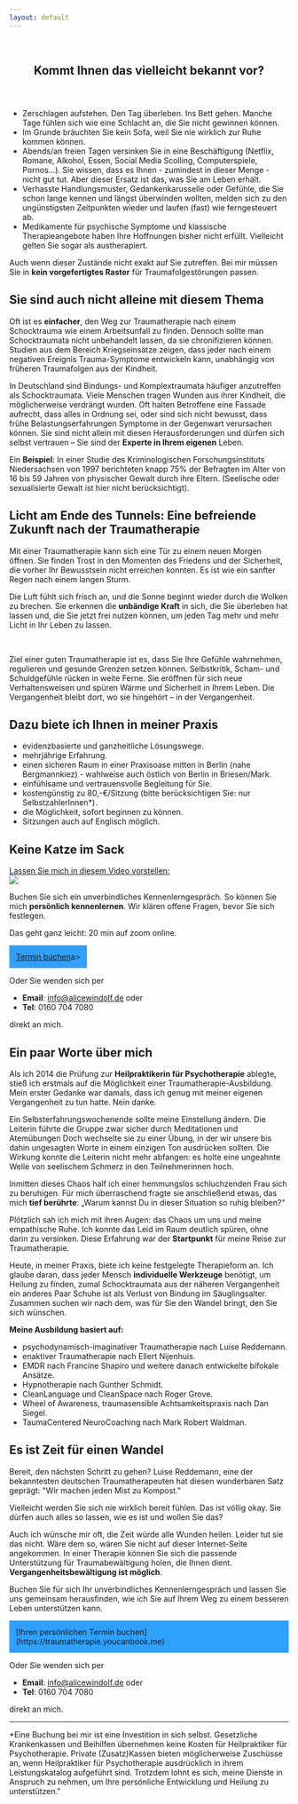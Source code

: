 ```yaml
---
layout: default
---
```

<br/>
<img src="/assets/images/Landingpage Traumatherapie3.jpeg" alt="" style="max-width:100%"/>

<header>
	<h2>Kommt Ihnen das vielleicht bekannt vor?</h2>
	</header>

- Zerschlagen aufstehen. Den Tag überleben. Ins Bett gehen. Manche Tage fühlen sich wie eine Schlacht an, die Sie nicht gewinnen können. 
- Im Grunde bräuchten Sie kein Sofa, weil Sie nie wirklich zur Ruhe kommen können. 
- Abends/an freien Tagen versinken Sie in eine Beschäftigung (Netflix, Romane, Alkohol, Essen, Social Media Scolling, Computerspiele, Pornos…). Sie wissen, dass es Ihnen - zumindest in dieser Menge - nicht gut tut. Aber dieser Ersatz ist das, was Sie am Leben erhält.
- Verhasste Handlungsmuster, Gedankenkarusselle oder Gefühle, die Sie schon lange kennen und längst überwinden wollten, melden sich zu den ungünstigsten Zeitpunkten wieder und laufen (fast) wie ferngesteuert ab.
- Medikamente für psychische Symptome und klassische Therapieangebote haben Ihre Hoffnungen bisher nicht erfüllt. Vielleicht gelten Sie sogar als austherapiert.  

Auch wenn dieser Zustände nicht exakt auf Sie zutreffen. Bei mir müssen Sie in **kein vorgefertigtes Raster** für Traumafolgestörungen passen. 

## Sie sind auch nicht alleine mit diesem Thema
Oft ist es **einfacher**, den Weg zur Traumatherapie nach einem Schocktrauma wie einem Arbeitsunfall zu finden. Dennoch sollte man Schocktraumata nicht unbehandelt lassen, da sie chronifizieren können. Studien aus dem Bereich Kriegseinsätze zeigen, dass jeder nach einem negativen Ereignis Trauma-Symptome entwickeln kann, unabhängig von früheren Traumafolgen aus der Kindheit.

In Deutschland sind Bindungs- und Komplextraumata häufiger anzutreffen als Schocktraumata. Viele Menschen tragen Wunden aus ihrer Kindheit, die möglicherweise verdrängt wurden. Oft halten Betroffene eine Fassade aufrecht, dass alles in Ordnung sei, oder sind sich nicht bewusst, dass frühe Belastungserfahrungen Symptome in der Gegenwart verursachen können. Sie sind nicht allein mit diesen Herausforderungen und dürfen sich selbst vertrauen – Sie sind der **Experte in Ihrem eigenen** Leben.

Ein **Beispiel**: In einer Studie des Kriminologischen Forschungsinstituts Niedersachsen von 1997 berichteten knapp 75% der Befragten im Alter von 16 bis 59 Jahren von physischer Gewalt durch ihre Eltern. (Seelische oder sexualisierte Gewalt ist hier nicht berücksichtigt).

## Licht am Ende des Tunnels: Eine befreiende Zukunft nach der Traumatherapie
Mit einer Traumatherapie kann sich eine Tür zu einem neuen Morgen öffnen. Sie finden Trost in den Momenten des Friedens und der Sicherheit, die vorher Ihr Bewusstsein nicht erreichen konnten. Es ist wie ein sanfter Regen nach einem langen Sturm. 

Die Luft fühlt sich frisch an, und die Sonne beginnt wieder durch die Wolken zu brechen. Sie erkennen die **unbändige Kraft** in sich, die Sie überleben hat lassen und, die Sie jetzt frei nutzen können, um jeden Tag mehr und mehr Licht in Ihr Leben zu lassen.

<br/>
<img src="/assets/2023-02-09-Wetter klart auf.jpg" alt="" style="max-width:100%"/>

Ziel einer guten Traumatherapie ist es, dass Sie Ihre Gefühle wahrnehmen, regulieren und gesunde Grenzen setzen können. Selbstkritik, Scham- und Schuldgefühle rücken in weite Ferne. Sie eröffnen für sich neue Verhaltensweisen und spüren Wärme und Sicherheit in Ihrem Leben. Die Vergangenheit bleibt dort, wo sie hingehört – in der Vergangenheit.


## Dazu biete ich Ihnen in meiner Praxis 
- evidenzbasierte und ganzheitliche Lösungswege.
- mehrjährige Erfahrung. 
- einen sicheren Raum in einer Praxisoase mitten in Berlin (nahe Bergmannkiez) - wahlweise auch östlich von Berlin in Briesen/Mark.
- einfühlsame und vertrauensvolle Begleitung für Sie. 
- kostengünstig zu 80,-€/Sitzung (bitte berücksichtigen Sie: nur SelbstzahlerInnen*).
- die Möglichkeit, sofort beginnen zu können.
- Sitzungen auch auf Englisch möglich.

## Keine Katze im Sack

<div class='video'>
  <a class='glightbox' href='/assets/Selbstdarstellung.mp4'>
    <div class='title'>Lassen Sie mich in diesem Video vorstellen:</div>
    <img src='/assets/Selbstdarstellung_thumb.jpg' style='max-width:100%'/>
  </a>
</div>

Buchen Sie sich ein unverbindliches Kennenlerngespräch. So können Sie mich **persönlich kennenlernen**. Wir klären offene Fragen, bevor Sie sich festlegen. 

Das geht ganz leicht: 20 min auf zoom online. 

<span style='display:inline-block;padding:12px;background:#30A0ff'>
	<a href="https://traumatherapie.youcanbook.me">Termin buchen</a>a>
</span>

Oder Sie wenden sich per 
- **Email**: info@alicewindolf.de oder
- **Tel**: 0160 704 7080

direkt an mich.

## Ein paar Worte über mich
Als ich 2014 die Prüfung zur **Heilpraktikerin für Psychotherapie** ablegte, stieß ich erstmals auf die Möglichkeit einer Traumatherapie-Ausbildung. Mein erster Gedanke war damals, dass ich genug mit meiner eigenen Vergangenheit zu tun hatte. Nein danke.

Ein Selbsterfahrungswochenende sollte meine Einstellung ändern. Die Leiterin führte die Gruppe zwar sicher durch Meditationen und Atemübungen Doch wechselte sie zu einer Übung, in der wir unsere bis dahin ungesagten Worte in einem einzigen Ton ausdrücken sollten. Die Wirkung konnte die Leiterin nicht mehr abfangen: es holte eine ungeahnte Welle von seelischem Schmerz in den Teilnehmerinnen hoch.

Inmitten dieses Chaos half ich einer hemmungslos schluchzenden Frau sich zu beruhigen. Für mich überraschend fragte sie anschließend etwas, das mich **tief berührte**: „Warum kannst Du in dieser Situation so ruhig bleiben?“ 

Plötzlich sah ich mich mit ihren Augen: das Chaos um uns und meine empathische Ruhe. Ich konnte das Leid im Raum deutlich spüren, ohne darin zu versinken. Diese Erfahrung war der **Startpunkt** für meine Reise zur Traumatherapie.

Heute, in meiner Praxis, biete ich keine festgelegte Therapieform an. Ich glaube daran, dass jeder Mensch **individuelle Werkzeuge** benötigt, um Heilung zu finden, zumal Schocktraumata aus der näheren Vergangenheit ein anderes Paar Schuhe ist als Verlust von Bindung im Säuglingsalter. Zusammen suchen wir nach dem, was für Sie den Wandel bringt, den Sie sich wünschen. 

**Meine Ausbildung basiert auf:** 
- psychodynamisch-imaginativer Traumatherapie nach Luise Reddemann.
- enaktiver Traumatherapie nach Ellert Nijenhuis.
- EMDR nach Francine Shapiro und weitere danach entwickelte bifokale Ansätze.
- Hypnotherapie nach Gunther Schmidt.
- CleanLanguage und CleanSpace nach Roger Grove.
- Wheel of Awareness, traumasensible Achtsamkeitspraxis nach Dan Siegel.
- TaumaCentered NeuroCoaching nach Mark Robert Waldman.

## Es ist Zeit für einen Wandel
Bereit, den nächsten Schritt zu gehen? Luise Reddemann, eine der bekanntesten deutschen Traumatherapeuten hat diesen wunderbaren Satz geprägt: "Wir machen jeden Mist zu Kompost." 

Vielleicht werden Sie sich nie wirklich bereit fühlen. Das ist völlig okay. Sie dürfen auch alles so lassen, wie es ist und wollen Sie das?

Auch ich wünsche mir oft, die Zeit würde alle Wunden heilen. Leider tut sie das nicht. Wäre dem so, wären Sie nicht auf dieser Internet-Seite angekommen. In einer Therapie können Sie sich die passende Unterstützung für Traumabewältigung holen, die Ihnen dient. **Vergangenheitsbewältigung ist möglich**.  

Buchen Sie für sich Ihr unverbindliches Kennenlerngespräch und lassen Sie uns gemeinsam herausfinden, wie ich Sie auf Ihrem Weg zu einem besseren Leben unterstützen kann.
  
<span style='display:inline-block;padding:12px;background:#30A0ff'>
[Ihren persönlichen Termin buchen](https://traumatherapie.youcanbook.me)
</span>

Oder Sie wenden sich per 
- **Email**: info@alicewindolf.de oder
- **Tel**: 0160 704 7080

direkt an mich.


----
*Eine Buchung bei mir ist eine Investition in sich selbst. Gesetzliche Krankenkassen und Beihilfen übernehmen keine Kosten für Heilpraktiker für Psychotherapie. Private (Zusatz)Kassen bieten möglicherweise Zuschüsse an, wenn Heilpraktiker für Psychotherapie ausdrücklich in ihrem Leistungskatalog aufgeführt sind. Trotzdem lohnt es sich, meine Dienste in Anspruch zu nehmen, um Ihre persönliche Entwicklung und Heilung zu unterstützen."
 

